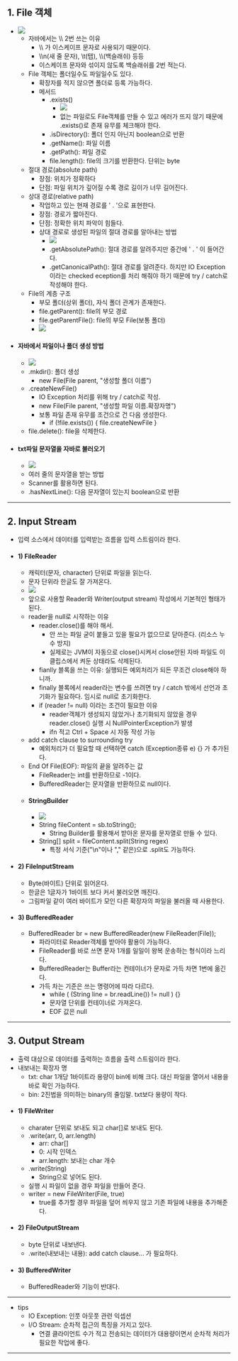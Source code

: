 ## 1. File 객체
- ![](image/File%20객체1.jpg)
	- 자바에서는 \\\\ 2번 쓰는 이유
		- \\\\ 가 이스케이프 문자로 사용되기 때문이다.
		- \\\\n(새 줄 문자), \\t(탭), \\\\(백슬래쉬) 등등
		- 이스케이프 문자와 섞이지 않도록 백슬래쉬를 2번 적는다.
	- File 객체는 폴더일수도 파일일수도 있다.
		- 확장자를 적지 않으면 폴더로 등록 가능하다.
		- 메서드
			- .exists()
				- ![](image/추상%20파일.jpg)
				- 없는 파일로도 File객체를 만들 수 있고 에러가 뜨지 않기 때문에 .exists()로 존재 유무를 체크해야 한다.
			- .isDirectory(): 폴더 인지 아닌지 boolean으로 반환
			- .getName(): 파일 이름 
			- .getPath(): 파일 경로
			- file.length(): file의 크기를 반환한다. 단위는 byte
	- 절대 경로(absolute path)
		- 장점: 위치가 정확하다
		- 단점: 파일 위치가 깊어질 수록 경로 길이가 너무 길어진다.
	- 상대 경로(relative path)
		- 작업하고 있는 현재 경로를 ' . '으로 표현한다.
		- 장점: 경로가 짧아진다.
		- 단점: 정확한 위치 파악이 힘들다.
		- 상대 경로로 생성된 파일의 절대 경로를 알아내는 방법
			- ![](image/상대%20경로.jpg)
			- .getAbsolutePath(): 절대 경로를 알려주지만 중간에 ' . ' 이 들어간다.
			- .getCanonicalPath(): 절대 경로를 알려준다. 하지만 IO Exception이라는 checked eception를 처리 해줘야 하기 때문에 try / catch로 작성해야 한다.
	- File의 계층 구조
		- 부모 폴더(상위 폴더), 자식 폴더 관계가 존재한다.
		- file.getParent(): file의 부모 경로
		- file.getParentFile(): file의 부모 File(보통 폴더)
		- ![](image/파일의%20계층%20구조.jpg)
- #### 자바에서 파일이나 폴더 생성 방법
	- ![](image/자바로%20폴더%20생성.jpg)
	- .mkdir(): 폴더 생성
		- new File(File parent, "생성할 폴더 이름")
	- .createNewFile()
		- IO Exception 처리를 위해 try / catch로 작성.
		- new File(File parent, "생성할 파일 이름.확장자명")
		- 보통 파일 존재 유무를 조건으로 건 다음 생성한다.
			- if (!file.exists()) { file.createNewFile }
	- file.delete(): file을 삭제한다.
- #### txt파일 문자열을 자바로 불러오기
	- ![](image/txt파일에서%20문자열%20추출.jpg)
	- 여러 줄의 문자열을 받는 방법
	- Scanner를 활용하면 된다.
	- .hasNextLine(): 다음 문자열이 있는지 boolean으로 반환

---
## 2. Input Stream
- 입력 소스에서 데이터를 입력받는 흐름을 입력 스트림이라 한다.
- #### 1) FileReader
	- 캐릭터(문자, character) 단위로 파일을 읽는다.
	- 문자 단위라 한글도 잘 가져온다.
	- ![](image/FileReader.jpg)
	- 앞으로 사용할 Reader와 Writer(output stream) 작성에서 기본적인 형태가 된다.
	- reader을 null로 시작하는 이유
		- reader.close()를 해야 해서.
			- 안 쓰는 파일 굳이 붙들고 있을 필요가 없으므로 닫아준다. (리소스 누수 방지)
			- 실제로는 JVM이 자동으로 close()시켜서 close안된 자바 파일도 이클립스에서 켜둔 상태라도 삭제된다.
		- fianlly 블록을 쓰는 이유: 실행되든 예외처리가 되든 무조건 close해야 하니까.
		- finally 블록에서 reader라는 변수를 쓰려면 try / catch 밖에서 선언과 초기화가 필요하다. 임시로 null로 초기화한다.
		- if (reader != null) 이라는 조건이 필요한 이유
			- reader객체가 생성되지 않았거나 초기화되지 않았을 경우 reader.close() 실행 시 NullPointerException가 발생
			- ifn 적고 Ctrl + Space 시 자동 작성 가능
	- add catch clause to surrounding try
		- 예외처리가 더 필요할 때 선택하면 catch (Exception종류 e) {} 가 추가된다.
	- End Of File(EOF): 파일의 끝을 알려주는 값
		- FileReader는 int를 반환하므로 -1이다.
		- BufferedReader는 문자열을 반환하므로 null이다.
	- #### StringBuilder
		- ![](image/filereader에%20String%20builder활용.jpg)
		- String fileContent = sb.toString();
			- String Builder를 활용해서 받아온 문자를 문자열로 만들 수 있다.
		- String[] split = fileContent.split(String regex)
			- 특정 서식 기준("\\n"이나 "," 같은)으로 .split도 가능하다.
- #### 2) FileInputStream
	- Byte(바이트) 단위로 읽어온다.
	- 한글은 1글자가 1바이트 보다 커서 불러오면 깨진다.
	- 그림파일 같이 여러 바이트가 모인 다른 확장자의 파일을 불러올 때 사용한다.
- #### 3) BufferedReader
	- BufferedReader br = new BufferedReader(new FileReader(File));
		- 파라미터로 Reader객체를 받아야 활용이 가능하다.
		- FileReader를 바로 쓰면 문자 1개를 일일이 왕복 운송하는 형식이라 느리다.
		- BufferedReader는 Buffer라는 컨테이너가 문자로 가득 차면 1번에 옮긴다.
		- 가득 차는 기준은 쓰는 명령어에 따라 다르다.
			- while ( (String line = br.readLine()) != null ) {}
			- 문자열 단위를 컨테이너로 가져온다.
			- EOF 값은 null

---
## 3. Output Stream
- 출력 대상으로 데이터를 출력하는 흐름을 출력 스트림이라 한다.
- 내보내는 확장자 명
	- txt: char 1개당 1바이트라 용량이 bin에 비해 크다. 대신 파일을 열어서 내용을 바로 확인 가능하다.
	- bin: 2진법을 의미하는 binary의 줄임말. txt보다 용량이 작다.
- #### 1) FileWriter
	- charater 단위로 보내도 되고 char\[]로 보내도 된다.
	- .write(arr, 0, arr.length)
		- arr: char\[]
		- 0: 시작 인덱스
		- arr.length: 보내는 char 개수
	- .write(String)
		- String으로 넣어도 된다.
	- 실행 시 파일이 없을 경우 파일을 만들어 준다.
	- writer = new FileWriter(File, true)
		- true를 추가할 경우 파일을 덮어 씌우지 않고 기존 파일에 내용을 추가해준다.
- #### 2) FileOutputStream
	- byte 단위로 내보낸다.
	- .write(내보내는 내용): add catch clause... 가 필요하다.
- #### 3) BufferedWriter
	- BufferedReader와 기능이 반대다.

---

- tips
	- IO Exception: 인풋 아웃풋 관련 익셉션
	- I/O Stream: 순차적 접근의 특징을 가지고 있다. 
		- 연결 클라이언트 수가 적고 전송되는 데이터가 대용량이면서 순차적 처리가 필요한 작업에 좋다.

---
